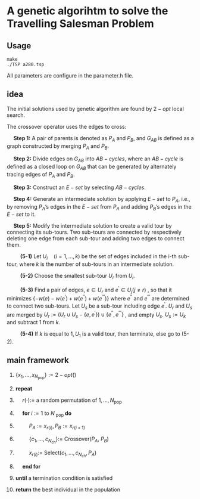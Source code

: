 # A genetic algorihtm to solve the Travelling Salesman Problem

<script type="text/javascript" src="http://cdn.mathjax.org/mathjax/latest/MathJax.js?config=default"></script>

## Usage

```shell
make
./TSP a280.tsp
```

All parameters are configure in the parameter.h file.

## idea

The initial solutions used by genetic algorithm  are found by $2-opt$ local search.

The crossover operator uses the edges to cross:

&emsp; **Step 1:** A pair of parents is denoted as $P_A$ and $P_B$, and $G_{AB}$ is defined as a graph constructed by merging $P_A$ and $P_B$.

&emsp; **Step 2:** Divide edges on $G_{AB}$ into $AB-cycles$, where an $AB-cycle$ is defined as a closed loop on $G_{AB}$ that can be generated by alternately tracing edges of $P_A$ and $P_B$.

&emsp; **Step 3:** Construct an $E-set$ by selecting $AB-cycles$.

&emsp; **Step 4:** Generate an intermediate solution by applying $E-set$ to $P_A$, i.e., by removing $P_A$’s edges in the $E-set$ from $P_A$ and adding $P_B$’s edges in the $E-set$ to it.

&emsp; **Step 5:** Modify the intermediate solution to create a valid tour by connecting its sub-tours. Two sub-tours are connected by respectively deleting one edge from each sub-tour and adding two edges to connect them.

&emsp; &emsp; **(5-1)** Let $U_{i} \quad(i=1, \dots, k)$ be the set of edges included in the i-th sub-tour, where $k$ is the number of sub-tours in an intermediate solution.

&emsp; &emsp; **(5-2)** Choose the smallest sub-tour $U_{r}$ from $U_{i}$.

&emsp; &emsp; **(5-3)** Find a pair of edges, $e \in U_{r}$ and $e^{\prime} \in U_{j}(j \neq r)$ , so that it minimizes $\left\{-w(e)-w\left(e^{\prime}\right)+w\left(e^{\prime \prime}\right)+w\left(e^{\prime \prime \prime}\right)\right\}$ where $e^{\prime \prime}$ and $e^{\prime \prime \prime}$ are determined to connect two sub-tours. Let $U_{s}$ be a sub-tour including edge $e^{\prime}$. $U_{r}$ and $U_{s}$ are merged by $U_{r} :=\left(U_{r} \cup U_{s}-\left\{e, e^{\prime}\right\}\right) \cup\left\{e^{\prime \prime}, e^{\prime \prime \prime}\right\}$ , and empty $U_{s}$. $U_{s} :=U_{k}$ and subtract 1 from $k$.

&emsp; &emsp; **(5-4)** If $k$ is equal to $1, U_{1}$ is a valid tour, then terminate, else go to (5-2).

## main framework

1. $\left\{x_{1}, \ldots, x_{N_{\mathrm{pop}}}\right\} := 2-opt()$

2. **repeat**

3. &emsp; $r(\cdot) :=$ a random permutation of $1, \ldots, N_{\mathrm{pop}}$

4. &emsp; **for** $i :=1$ to $N_{\text { pop }}$ **do**

5. &emsp; &emsp; $P_{A} :=x_{r(i)}, P_{B} :=x_{r(i+1)}$

6. &emsp; &emsp; $\left\{c_{1}, \dots, c_{N_{\mathrm{ch}}}\right\} :=$ Crossover($P_A$, $P_B$)

7. &emsp; &emsp; $x_{r(i)} :=$ Select($c_{1}, \dots, c_{N_{\mathrm{ch}}}, P_{A}$)

8. &emsp; **end for**

9. **until** a termination condition is satisfied

10. **return** the best individual in the population